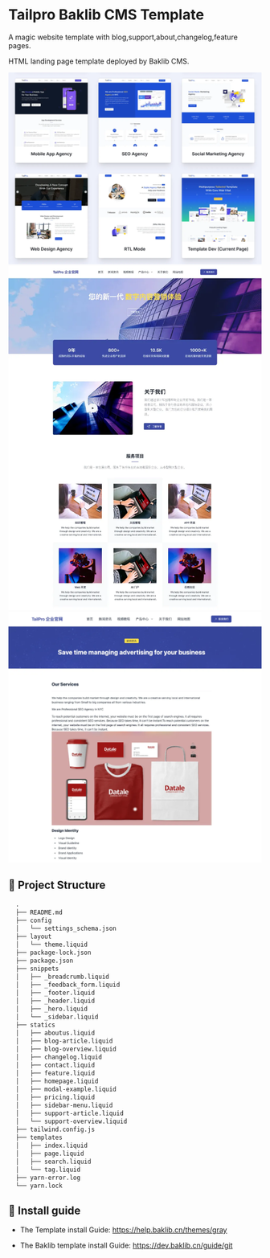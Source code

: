 # Tailpro Baklib CMS Template

A magic website template with blog,support,about,changelog,feature pages.

HTML landing page template deployed by Baklib CMS.

![Baklib CMS based index theme](./assets/images/theme/index.webp)
![Baklib CMS based index theme](./assets/images/theme/index2.webp)
![Baklib CMS based page theme](./assets/images/theme/page.webp)

## 🚀 Project Structure

```
  .
  ├── README.md
  ├── config
  │   └── settings_schema.json
  ├── layout
  │   └── theme.liquid
  ├── package-lock.json
  ├── package.json
  ├── snippets
  │   ├── _breadcrumb.liquid
  │   ├── _feedback_form.liquid
  │   ├── _footer.liquid
  │   ├── _header.liquid
  │   ├── _hero.liquid
  │   └── _sidebar.liquid
  ├── statics
  │   ├── aboutus.liquid
  │   ├── blog-article.liquid
  │   ├── blog-overview.liquid
  │   ├── changelog.liquid
  │   ├── contact.liquid
  │   ├── feature.liquid
  │   ├── homepage.liquid
  │   ├── modal-example.liquid
  │   ├── pricing.liquid
  │   ├── sidebar-menu.liquid
  │   ├── support-article.liquid
  │   └── support-overview.liquid
  ├── tailwind.config.js
  ├── templates
  │   ├── index.liquid
  │   ├── page.liquid
  │   ├── search.liquid
  │   └── tag.liquid
  ├── yarn-error.log
  └── yarn.lock
```


## 🧞 Install guide


- The Template install Guide: https://help.baklib.cn/themes/gray

- The Baklib template install Guide: https://dev.baklib.cn/guide/git